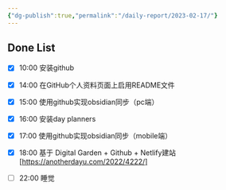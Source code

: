 ```yaml
---
{"dg-publish":true,"permalink":"/daily-report/2023-02-17/"}
---
```


## Done List
- [x] 10:00 安装github
- [x] 14:00 在GitHub个人资料页面上启用README文件
- [x] 15:00 使用github实现obsidian同步（pc端）
- [x] 16:00 安装day planners
- [x] 17:00 使用github实现obsidian同步（mobile端）
- [x] 18:00 基于 Digital Garden + Github + Netlify建站[https://anotherdayu.com/2022/4222/]
- [ ] 22:00 睡觉

